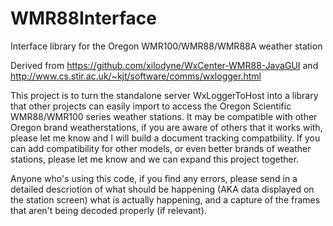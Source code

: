 # WMR88Interface
Interface library for the Oregon WMR100/WMR88/WMR88A weather station

Derived from https://github.com/xilodyne/WxCenter-WMR88-JavaGUI and http://www.cs.stir.ac.uk/~kjt/software/comms/wxlogger.html

This project is to turn the standalone server WxLoggerToHost into a library that other projects can easily import to access the Oregon Scientific WMR88/WMR100 series weather stations.  It may be compatible with other Oregon brand weatherstations, if you are aware of others that it works with, please let me know and I will build a document tracking compatbility.  If you can add compatibility for other models, or even better brands of weather stations, please let me know and we can expand this project together.

Anyone who's using this code, if you find any errors, please send in a detailed descriotion of what should be happening (AKA data displayed on the station screen) what is actually happening, and a capture of the frames that aren't being decoded properly (if relevant).